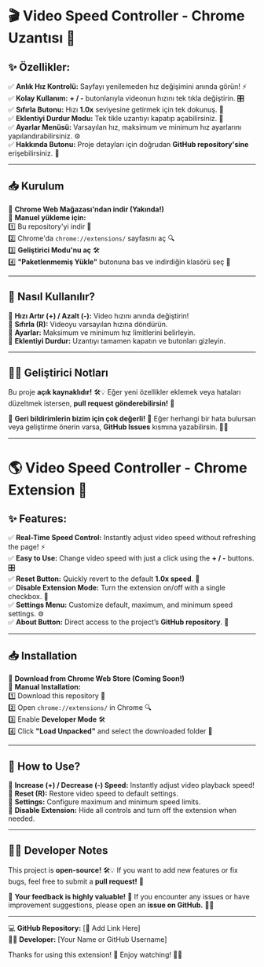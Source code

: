 # 🎬 Video Speed Controller - Chrome Uzantısı 🚀

## ✨ Özellikler:
✅ **Anlık Hız Kontrolü:** Sayfayı yenilemeden hız değişimini anında görün! ⚡  
✅ **Kolay Kullanım:** **+ / -** butonlarıyla videonun hızını tek tıkla değiştirin. 🎛️  
✅ **Sıfırla Butonu:** Hızı **1.0x** seviyesine getirmek için tek dokunuş. 🔄  
✅ **Eklentiyi Durdur Modu:** Tek tikle uzantıyı kapatıp açabilirsiniz. 🛑  
✅ **Ayarlar Menüsü:** Varsayılan hız, maksimum ve minimum hız ayarlarını yapılandırabilirsiniz. ⚙️  
✅ **Hakkında Butonu:** Proje detayları için doğrudan **GitHub repository'sine** erişebilirsiniz. 🔗  

---

## 📥 Kurulum  
📌 **Chrome Web Mağazası'ndan indir (Yakında!)**  
📌 **Manuel yükleme için:**  
1️⃣ Bu repository'yi indir 📂  
2️⃣ Chrome'da `chrome://extensions/` sayfasını aç 🔍  
3️⃣ **Geliştirici Modu'nu aç** 🛠️  
4️⃣ **"Paketlenmemiş Yükle"** butonuna bas ve indirdiğin klasörü seç 📂  

---

## 📌 Nasıl Kullanılır?  
🔹 **Hızı Artır (+) / Azalt (-):** Video hızını anında değiştirin!  
🔹 **Sıfırla (R):** Videoyu varsayılan hızına döndürün.  
🔹 **Ayarlar:** Maksimum ve minimum hız limitlerini belirleyin.  
🔹 **Eklentiyi Durdur:** Uzantıyı tamamen kapatın ve butonları gizleyin.  

---

## 👨‍💻 Geliştirici Notları  
Bu proje **açık kaynaklıdır!** 🛠️💡 Eğer yeni özellikler eklemek veya hataları düzeltmek istersen, **pull request gönderebilirsin!** 🚀  

📢 **Geri bildirimlerin bizim için çok değerli!** 💬 Eğer herhangi bir hata bulursan veya geliştirme önerin varsa, **GitHub Issues** kısmına yazabilirsin. 🚀🔥  

---

# 🌎 Video Speed Controller - Chrome Extension 🚀

## ✨ Features:  
✅ **Real-Time Speed Control:** Instantly adjust video speed without refreshing the page! ⚡  
✅ **Easy to Use:** Change video speed with just a click using the **+ / -** buttons. 🎛️  
✅ **Reset Button:** Quickly revert to the default **1.0x speed**. 🔄  
✅ **Disable Extension Mode:** Turn the extension on/off with a single checkbox. 🛑  
✅ **Settings Menu:** Customize default, maximum, and minimum speed settings. ⚙️  
✅ **About Button:** Direct access to the project’s **GitHub repository**. 🔗  

---

## 📥 Installation  
📌 **Download from Chrome Web Store (Coming Soon!)**  
📌 **Manual Installation:**  
1️⃣ Download this repository 📂  
2️⃣ Open `chrome://extensions/` in Chrome 🔍  
3️⃣ Enable **Developer Mode** 🛠️  
4️⃣ Click **"Load Unpacked"** and select the downloaded folder 📂  

---

## 📌 How to Use?  
🔹 **Increase (+) / Decrease (-) Speed:** Instantly adjust video playback speed!  
🔹 **Reset (R):** Restore video speed to default settings.  
🔹 **Settings:** Configure maximum and minimum speed limits.  
🔹 **Disable Extension:** Hide all controls and turn off the extension when needed.  

---

## 👨‍💻 Developer Notes  
This project is **open-source!** 🛠️💡 If you want to add new features or fix bugs, feel free to submit a **pull request!** 🚀  

📢 **Your feedback is highly valuable!** 💬 If you encounter any issues or have improvement suggestions, please open an **issue on GitHub.** 🚀🔥  

---

💻 **GitHub Repository:** [📍 Add Link Here]  
👨‍💻 **Developer:** [Your Name or GitHub Username]  

Thanks for using this extension! 🎉 Enjoy watching! 🍿🚀  
